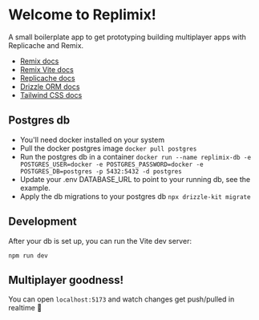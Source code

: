 # Welcome to Replimix!

A small boilerplate app to get prototyping building multiplayer apps with Replicache and Remix.

- [Remix docs](https://remix.run/docs)
- [Remix Vite docs](https://remix.run/docs/en/main/guides/vite)
- [Replicache docs](https://doc.replicache.dev/)
- [Drizzle ORM docs](https://orm.drizzle.team/docs/overview)
- [Tailwind CSS docs](https://tailwindcss.com/docs)

## Postgres db

- You'll need docker installed on your system
- Pull the docker postgres image `docker pull postgres`
- Run the postgres db in a container `docker run --name replimix-db -e POSTGRES_USER=docker -e POSTGRES_PASSWORD=docker -e POSTGRES_DB=postgres -p 5432:5432 -d postgres`
- Update your .env DATABASE_URL to point to your running db, see the example.
- Apply the db migrations to your postgres db `npx drizzle-kit migrate`

## Development

After your db is set up, you can run the Vite dev server:

```shellscript
npm run dev
```

## Multiplayer goodness!

You can open `localhost:5173` and watch changes get push/pulled in realtime 🥳
